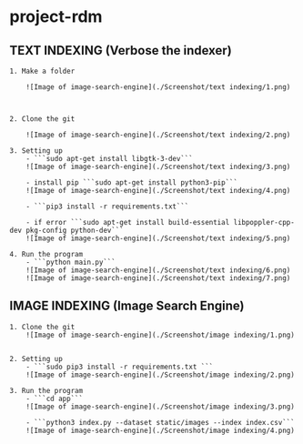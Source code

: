 # project-rdm

## TEXT INDEXING (Verbose the indexer)

	1. Make a folder 
		
		![Image of image-search-engine](./Screenshot/text indexing/1.png)
		

	
	2. Clone the git
	
		![Image of image-search-engine](./Screenshot/text indexing/2.png)
	
	3. Setting up
		- ```sudo apt-get install libgtk-3-dev```
		![Image of image-search-engine](./Screenshot/text indexing/3.png)
		
		- install pip ```sudo apt-get install python3-pip```
		![Image of image-search-engine](./Screenshot/text indexing/4.png)
		
		- ```pip3 install -r requirements.txt```
		
		- if error ```sudo apt-get install build-essential libpoppler-cpp-dev pkg-config python-dev```
		![Image of image-search-engine](./Screenshot/text indexing/5.png)

	4. Run the program 
		- ```python main.py```
		![Image of image-search-engine](./Screenshot/text indexing/6.png)
		![Image of image-search-engine](./Screenshot/text indexing/7.png)


## IMAGE INDEXING (Image Search Engine)

	1. Clone the git	
		![Image of image-search-engine](./Screenshot/image indexing/1.png)

	
	2. Setting up
		- ```sudo pip3 install -r requirements.txt ```
		![Image of image-search-engine](./Screenshot/image indexing/2.png)

	3. Run the program 
		- ```cd app```
		![Image of image-search-engine](./Screenshot/image indexing/3.png)

		- ```python3 index.py --dataset static/images --index index.csv```
		![Image of image-search-engine](./Screenshot/image indexing/4.png)


